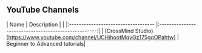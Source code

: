 ## YouTube Channels
| Name                                | Description                                          |                                            |
|:----------------------------------- |:----------------------------------------------------:|
| (CrossMind Studio)[https://www.youtube.com/channel/UCHihootMqyGz175gqOPahtw] | Beginner to Advanced tutorials| 
